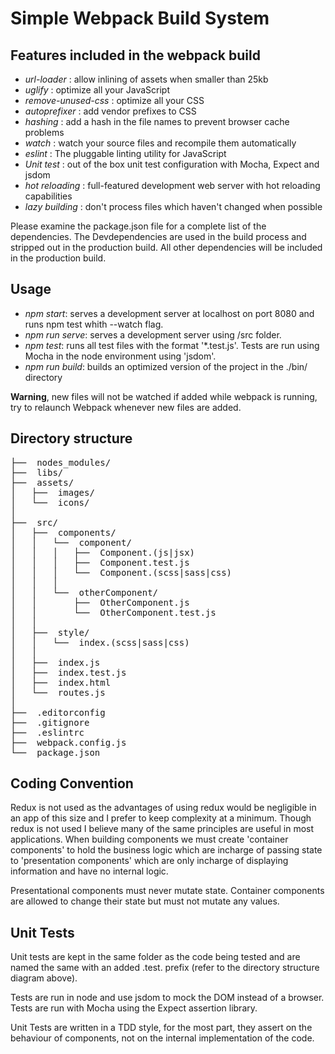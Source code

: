 # Simple Webpack Build System

## Features included in the webpack build

* *url-loader* : allow inlining of assets when smaller than 25kb
* *uglify* : optimize all your JavaScript
* *remove-unused-css* : optimize all your CSS
* *autoprefixer* : add vendor prefixes to CSS
* *hashing* : add a hash in the file names to prevent browser cache problems
* *watch* : watch your source files and recompile them automatically
* *eslint* : The pluggable linting utility for JavaScript
* *Unit test* : out of the box unit test configuration with Mocha, Expect and jsdom
* *hot reloading* : full-featured development web server with hot reloading capabilities
* *lazy building* : don't process files which haven't changed when possible

Please examine the package.json file for a complete list of the dependencies.
The Devdependencies are used in the build process and stripped out in the production build.
All other dependencies will be included in the production build.

## Usage

* *npm start*: serves a development server at localhost on port 8080 and runs npm test whith --watch flag.
* *npm run serve*: serves a development server using /src folder.
* *npm test*: runs all test files with the format '*.test.js'. Tests are run using Mocha in the node environment using 'jsdom'.
* *npm run build*: builds an optimized version of the project in the ./bin/ directory

**Warning**, new files will not be watched if added while webpack is running, try to relaunch Webpack whenever new files are added.

## Directory structure

<pre>
├──  nodes_modules/
├──  libs/
├──  assets/
│   ├──  images/
│   └──  icons/
│
├──  src/
│   ├──  components/
│   │   └──  component/
│   │   │   ├──  Component.(js|jsx)
│   │   │   ├──  Component.test.js
│   │   │   └──  Component.(scss|sass|css)
│   │   │
│   │   └──  otherComponent/
│   │       ├──  OtherComponent.js
│   │       └──  OtherComponent.test.js
│   │
│   ├──  style/
│   │   └──  index.(scss|sass|css)
│   │
│   ├──  index.js
│   ├──  index.test.js
│   ├──  index.html
│   └──  routes.js
│
├──  .editorconfig
├──  .gitignore
├──  .eslintrc
├──  webpack.config.js
└──  package.json
</pre>

## Coding Convention
Redux is not used as the advantages of using redux would be negligible in an app of this size and I prefer to keep complexity at a minimum.
Though redux is not used I believe many of the same principles are useful in most applications.
When building components we must create 'container components' to hold the business logic which are incharge of passing state to 'presentation components' which are only incharge of displaying information and have no internal logic.

Presentational components must never mutate state. Container components are allowed to change their state but must not mutate any values.

## Unit Tests
Unit tests are kept in the same folder as the code being tested and are named the same with an added .test. prefix (refer to the directory structure diagram above).

Tests are run in node and use jsdom to mock the DOM instead of a browser.
Tests are run with Mocha using the Expect assertion library.

Unit Tests are written in a TDD style, for the most part, they assert on the behaviour of components, not on the internal implementation of the code.
